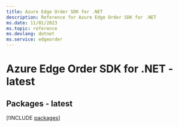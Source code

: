 ```yaml
---
title: Azure Edge Order SDK for .NET
description: Reference for Azure Edge Order SDK for .NET
ms.date: 11/01/2023
ms.topic: reference
ms.devlang: dotnet
ms.service: edgeorder
---
```

# Azure Edge Order SDK for .NET - latest
## Packages - latest
[!INCLUDE [packages](edge-order-index.md)]